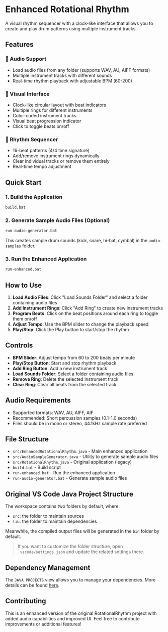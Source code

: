 # Enhanced Rotational Rhythm

A visual rhythm sequencer with a clock-like interface that allows you to create and play drum patterns using multiple instrument tracks.

## Features

### 🎵 Audio Support
- Load audio files from any folder (supports WAV, AU, AIFF formats)
- Multiple instrument tracks with different sounds
- Real-time rhythm playback with adjustable BPM (60-200)

### 🎨 Visual Interface
- Clock-like circular layout with beat indicators
- Multiple rings for different instruments
- Color-coded instrument tracks
- Visual beat progression indicator
- Click to toggle beats on/off

### 🥁 Rhythm Sequencer
- 16-beat patterns (4/4 time signature)
- Add/remove instrument rings dynamically
- Clear individual tracks or remove them entirely
- Real-time tempo adjustment

## Quick Start

### 1. Build the Application
```bash
build.bat
```

### 2. Generate Sample Audio Files (Optional)
```bash
run-audio-generator.bat
```
This creates sample drum sounds (kick, snare, hi-hat, cymbal) in the `audio-samples` folder.

### 3. Run the Enhanced Application
```bash
run-enhanced.bat
```

## How to Use

1. **Load Audio Files**: Click "Load Sounds Folder" and select a folder containing audio files
2. **Add Instrument Rings**: Click "Add Ring" to create new instrument tracks
3. **Program Beats**: Click on the beat positions around each ring to toggle them on/off
4. **Adjust Tempo**: Use the BPM slider to change the playback speed
5. **Play/Stop**: Click the Play button to start/stop the rhythm

## Controls

- **BPM Slider**: Adjust tempo from 60 to 200 beats per minute
- **Play/Stop Button**: Start and stop rhythm playback
- **Add Ring Button**: Add a new instrument track
- **Load Sounds Folder**: Select a folder containing audio files
- **Remove Ring**: Delete the selected instrument track
- **Clear Ring**: Clear all beats from the selected track

## Audio Requirements

- Supported formats: WAV, AU, AIFF, AIF
- Recommended: Short percussion samples (0.1-1.0 seconds)
- Files should be in mono or stereo, 44.1kHz sample rate preferred

## File Structure

- `src/EnhancedRotationalRhythm.java` - Main enhanced application
- `src/AudioSampleGenerator.java` - Utility to generate sample audio files
- `src/RotationalRhythm.java` - Original application (legacy)
- `build.bat` - Build script
- `run-enhanced.bat` - Run the enhanced application
- `run-audio-generator.bat` - Generate sample audio files

## Original VS Code Java Project Structure

The workspace contains two folders by default, where:

- `src`: the folder to maintain sources
- `lib`: the folder to maintain dependencies

Meanwhile, the compiled output files will be generated in the `bin` folder by default.

> If you want to customize the folder structure, open `.vscode/settings.json` and update the related settings there.

## Dependency Management

The `JAVA PROJECTS` view allows you to manage your dependencies. More details can be found [here](https://github.com/microsoft/vscode-java-dependency#manage-dependencies).

## Contributing

This is an enhanced version of the original RotationalRhythm project with added audio capabilities and improved UI. Feel free to contribute improvements or additional features!
